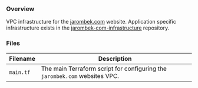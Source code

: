 ### Overview

VPC infrastructure for the [jarombek.com](https://www.jarombek.com/) website.  Application specific infrastructure 
exists in the [jarombek-com-infrastructure](https://github.com/AJarombek/jarombek-com-infrastructure.git) repository.

### Files

| Filename            | Description                                                                                                      |
|---------------------|------------------------------------------------------------------------------------------------------------------|
| `main.tf`           | The main Terraform script for configuring the `jarombek.com` websites VPC.                                       |